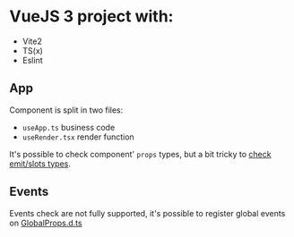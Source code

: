 # VueJS 3 project with:
- Vite2
- TS(x)
- Eslint


## App
Component is split in two files:
- `useApp.ts` business code
- `useRender.tsx` render function

It's possible to check component' `props` types, but a bit tricky to [check emit/slots types](./src/components/hello_world/).

## Events
Events check are not fully supported, it's possible to register global events on [GlobalProps.d.ts](/src/types/GlobalProps.d.ts)

